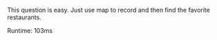 This question is easy. Just use map to record and then find the favorite restaurants.

Runtime: 103ms
